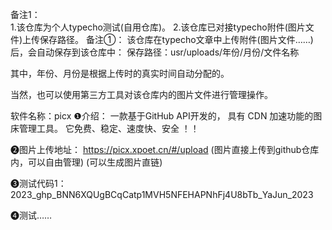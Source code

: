 备注1：
<br>
1.该仓库为个人typecho测试(自用仓库)。
2.该仓库已对接typecho附件(图片文件)上传保存路径。
备注①：
该仓库在typecho文章中上传附件(图片文件……)后，会自动保存到该仓库中：
保存路径：usr/uploads/年份/月份/文件名称

其中，年份、月份是根据上传时的真实时间自动分配的。


当然，也可以使用第三方工具对该仓库内的图片文件进行管理操作。


软件名称：picx
 ❶介绍： 
一款基于GitHub API开发的，
具有 CDN 加速功能的图床管理工具。
它免费、稳定、速度快、安全 ！！

 ❷图片上传地址：
https://picx.xpoet.cn/#/upload
(图片直接上传到github仓库内，可以自由管理)
(可以生成图片直链)

 ❸测试代码1：
2023_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_YaJun_2023

 ❹测试……